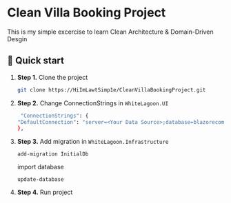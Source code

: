 # Clean Villa Booking Project

This is my simple excercise to learn Clean Architecture & Domain-Driven Desgin

## 🚀 Quick start

1.  **Step 1.**
    Clone the project
    ```sh
    git clone https://HiImLawtSimp1e/CleanVillaBookingProject.git
    ```
1.  **Step 2.**
    Change ConnectionStrings in `WhiteLagoon.UI`
    ```sh
     "ConnectionStrings": {
    "DefaultConnection": "server=<Your Data Source>;database=blazorecommerce;trusted_connection=true"
    },
    ```
 1. **Step 3.**
    Add migration in `WhiteLagoon.Infrastructure`
    ```
    add-migration InitialDb
    ```
    import database
    ```
    update-database
    ```
1.  **Step 4.**
    Run project
